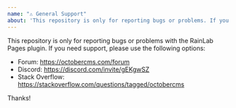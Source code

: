 ```yaml
---
name: "⚠️ General Support"
about: 'This repository is only for reporting bugs or problems. If you need help using RainLab Pages, see: https://octobercms.com/support'
---
```


This repository is only for reporting bugs or problems with the RainLab Pages plugin. If you need support, please use
the following options:

- Forum: https://octobercms.com/forum
- Discord: https://discord.com/invite/gEKgwSZ
- Stack Overflow: https://stackoverflow.com/questions/tagged/octobercms

Thanks!
